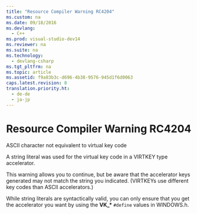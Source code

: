 ```yaml
---
title: "Resource Compiler Warning RC4204"
ms.custom: na
ms.date: 09/18/2016
ms.devlang: 
  - C++
ms.prod: visual-studio-dev14
ms.reviewer: na
ms.suite: na
ms.technology: 
  - devlang-csharp
ms.tgt_pltfrm: na
ms.topic: article
ms.assetid: f9a83b3c-d696-4b38-9576-945d1f6d0063
caps.latest.revision: 8
translation.priority.ht: 
  - de-de
  - ja-jp
---
```

# Resource Compiler Warning RC4204
ASCII character not equivalent to virtual key code  
  
 A string literal was used for the virtual key code in a VIRTKEY type accelerator.  
  
 This warning allows you to continue, but be aware that the accelerator keys generated may not match the string you indicated. (VIRTKEYs use different key codes than ASCII accelerators.)  
  
 While string literals are syntactically valid, you can only ensure that you get the accelerator you want by using the **VK_\*** `#define` values in WINDOWS.h.